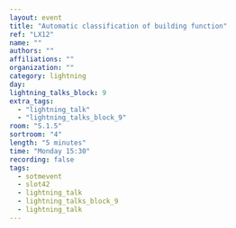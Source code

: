 ```yaml
---
layout: event
title: "Automatic classification of building function"
ref: "LX12"
name: ""
authors: ""
affiliations: ""
organization: ""
category: lightning
day: 
lightning_talks_block: 9
extra_tags:
  - "lightning_talk"
  - "lightning_talks_block_9"
room: "S.1.5"
sortroom: "4"
length: "5 minutes"
time: "Monday 15:30"
recording: false
tags:
  - sotmevent
  - slot42
  - lightning_talk
  - lightning_talks_block_9
  - lightning_talk
---
```

